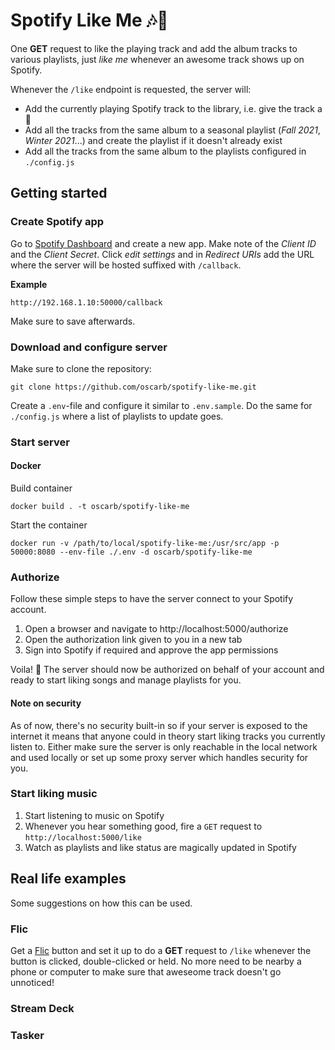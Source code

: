 # Spotify Like Me 🎶💚

One **GET** request to like the playing track and add the album tracks to various playlists, just _like me_ whenever an awesome track shows up on Spotify.

Whenever the `/like` endpoint is requested, the server will:

* Add the currently playing Spotify track to the library, i.e. give the track a 💚 
* Add all the tracks from the same album to a seasonal playlist (_Fall 2021_, _Winter 2021_...) and create the playlist if it doesn't already exist
* Add all the tracks from the same album to the playlists configured in `./config.js`

## Getting started

### Create Spotify app

Go to [Spotify Dashboard](https://developer.spotify.com/dashboard/applications) and create a new app. Make note of the *Client ID* and the *Client Secret*. Click _edit settings_ and in *Redirect URIs* add the URL where the server will be hosted suffixed with `/callback`. 

**Example**
```
http://192.168.1.10:50000/callback
```

Make sure to save afterwards.


### Download and configure server

Make sure to clone the repository:
```
git clone https://github.com/oscarb/spotify-like-me.git
```

Create a `.env`-file and configure it similar to `.env.sample`. Do the same for `./config.js` where a list of playlists to update goes.

### Start server

#### Docker

Build container 
```
docker build . -t oscarb/spotify-like-me
```

Start the container 
```
docker run -v /path/to/local/spotify-like-me:/usr/src/app -p 50000:8080 --env-file ./.env -d oscarb/spotify-like-me
```

### Authorize

Follow these simple steps to have the server connect to your Spotify account.

1. Open a browser and navigate to http://localhost:5000/authorize 
2. Open the authorization link given to you in a new tab
3. Sign into Spotify if required and approve the app permissions

Voila! 🎉  The server should now be authorized on behalf of your account and ready to start liking songs and manage playlists for you.

#### Note on security 

As of now, there's no security built-in so if your server is exposed to the internet it means that anyone could in theory start liking tracks you currently listen to. Either make sure the server is only reachable in the local network and used locally or set up some proxy server which handles security for you. 

### Start liking music

1. Start listening to music on Spotify
2. Whenever you hear something good, fire a `GET` request to `http://localhost:5000/like`
3. Watch as playlists and like status are magically updated in Spotify


## Real life examples

Some suggestions on how this can be used.

### Flic

Get a [Flic](https://flic.io/) button and set it up to do a **GET** request to `/like` whenever the button is clicked, double-clicked or held. No more need to be nearby a phone or computer to make sure that aweseome track doesn't go unnoticed! 

### Stream Deck

### Tasker
